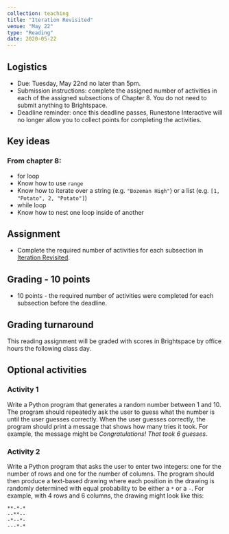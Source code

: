 ```yaml
---
collection: teaching
title: "Iteration Revisited"
venue: "May 22"
type: "Reading"
date: 2020-05-22
---
```

## Logistics
* Due: Tuesday, May 22nd no later than 5pm.
* Submission instructions: complete the assigned number of activities in each
	of the assigned subsections of Chapter 8. You do not need to submit
	anything to Brightspace.
* Deadline reminder: once this deadline passes, Runestone Interactive will no
	longer allow you to collect points for completing the activities.

## Key ideas
### From chapter 8:
* for loop
* Know how to use `range`
* Know how to iterate over a string (e.g. `"Bozeman High"`) or a list
(e.g. `[1, "Potato", 2, "Potato"]`)
* while loop
* Know how to nest one loop inside of another


## Assignment
* Complete the required number of activities for each subsection in
[Iteration Revisited](https://runestone.academy/runestone/assignments/doAssignment?assignment_id=37266).

## Grading - 10 points
* 10 points - the required number of activities were completed for each
	subsection before the deadline.

## Grading turnaround
This reading assignment  will be graded with scores in Brightspace by office
hours the following class day.

## Optional activities
### Activity 1
Write a Python program that generates a random number between 1 and 10.
The program should repeatedly ask the user to guess what the number is until
the user guesses correctly. When the user guesses correctly, the program should
print a message that shows how many tries it took.
For example, the message might be *Congratulations! That took 6 guesses.*

### Activity 2
Write a Python program that asks the user to enter two integers: one for the
number of rows and one for the number of columns. The program should then produce
a text-based drawing where each position in the drawing is randomly determined with
equal probability to be either a `*` or a `-`.
For example, with 4 rows and 6 columns, the drawing might look like this:
```
**-*-*
--**--
-*--*-
---*-*
```

